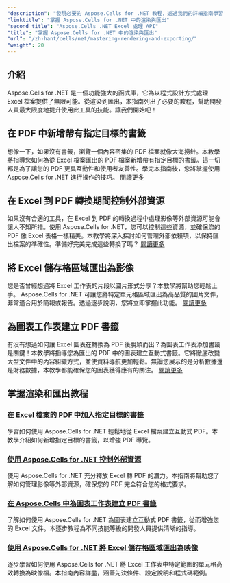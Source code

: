 ```yaml
---
"description": "發現必要的 Aspose.Cells for .NET 教程，透過我們的詳細指南學習渲染、匯出、管理資源、添加書籤等。"
"linktitle": "掌握 Aspose.Cells for .NET 中的渲染與匯出"
"second_title": "Aspose.Cells .NET Excel 處理 API"
"title": "掌握 Aspose.Cells for .NET 中的渲染與匯出"
"url": "/zh-hant/cells/net/mastering-rendering-and-exporting/"
"weight": 20
---
```


## 介紹

Aspose.Cells for .NET 是一個功能強大的函式庫，它為以程式設計方式處理 Excel 檔案提供了無限可能。從渲染到匯出，本指南列出了必要的教程，幫助開發人員最大限度地提升使用此工具的技能。讓我們開始吧！

## 在 PDF 中新增帶有指定目標的書籤  
想像一下，如果沒有書籤，瀏覽一個內容密集的 PDF 檔案就像大海撈針。本教學將指導您如何為從 Excel 檔案匯出的 PDF 檔案新增帶有指定目標的書籤。這一切都是為了讓您的 PDF 更具互動性和使用者友善性。學完本指南後，您將掌握使用 Aspose.Cells for .NET 進行操作的技巧。 [閱讀更多](./add-bookmarks-with-named-destinations/)

## 在 Excel 到 PDF 轉換期間控制外部資源  
如果沒有合適的工具，在 Excel 到 PDF 的轉換過程中處理影像等外部資源可能會讓人不知所措。使用 Aspose.Cells for .NET，您可以控制這些資源，並確保您的 PDF 像 Excel 表格一樣精美。本教學將深入探討如何管理外部依賴項，以保持匯出檔案的準確性。準備好完美完成這些轉換了嗎？ [閱讀更多](./control-external-resources/)

## 將 Excel 儲存格區域匯出為影像  
您是否曾經想過將 Excel 工作表的片段以圖片形式分享？本教學將幫助您輕鬆上手。 Aspose.Cells for .NET 可讓您將特定單元格區域匯出為高品質的圖片文件，非常適合用於簡報或報告。透過逐步說明，您將立即掌握此功能。 [閱讀更多](./export-excel-cell-ranges-as-images/)

## 為圖表工作表建立 PDF 書籤
有沒有想過如何讓 Excel 圖表在轉換為 PDF 後脫穎而出？為圖表工作表添加書籤是關鍵！本教學將指導您為匯出的 PDF 中的圖表建立互動式書籤。它將徹底改變大型文件中的內容組織方式，並使資料導航更加輕鬆。無論您展示的是分析數據還是財務數據，本教學都能確保您的圖表獲得應有的關注。 [閱讀更多](./creating-pdf-bookmark-for-chart-sheet/)

## 掌握渲染和匯出教程
### [在 Excel 檔案的 PDF 中加入指定目標的書籤](./add-bookmarks-with-named-destinations/)
學習如何使用 Aspose.Cells for .NET 輕鬆地從 Excel 檔案建立互動式 PDF。本教學介紹如何新增指定目標的書籤，以增強 PDF 導覽。
### [使用 Aspose.Cells for .NET 控制外部資源](./control-external-resources/)
使用 Aspose.Cells for .NET 充分釋放 Excel 轉 PDF 的潛力。本指南將幫助您了解如何管理影像等外部資源，確保您的 PDF 完全符合您的格式要求。
### [在 Aspose.Cells 中為圖表工作表建立 PDF 書籤](./creating-pdf-bookmark-for-chart-sheet/)
了解如何使用 Aspose.Cells for .NET 為圖表建立互動式 PDF 書籤，從而增強您的 Excel 文件。本逐步教程為不同技能等級的開發人員提供清晰的指導。
### [使用 Aspose.Cells for .NET 將 Excel 儲存格區域匯出為映像](./export-excel-cell-ranges-as-images/)
逐步學習如何使用 Aspose.Cells for .NET 將 Excel 工作表中特定範圍的單元格高效轉換為映像檔。本指南內容詳盡，涵蓋先決條件、設定說明和程式碼範例。